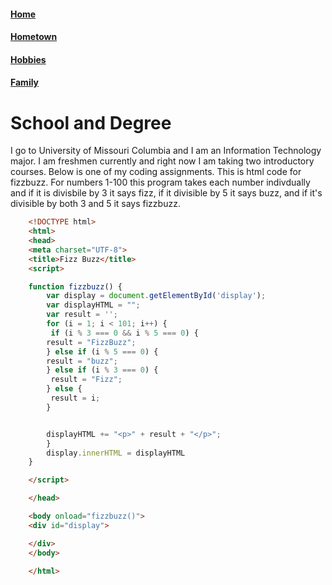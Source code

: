 #### [Home](https://github.com/lukefisha/README.md.git)
#### [Hometown](https://github.com/lukefisha/Hometown.md.git)
#### [Hobbies](https://github.com/lukefisha/Hobbies.md.git)
#### [Family](https://github.com/lukefisha/Family.md.git)
# School and Degree
I go to University of Missouri Columbia and I am an Information Technology major. I am freshmen currently and right now I am taking two introductory courses. Below is one of my coding assignments. This is html code for fizzbuzz. For numbers 1-100 this program takes each number indivdually and if it is divisbile by 3 it says fizz, if it divisible by 5 it says buzz, and if it's divisible by both 3 and 5 it says fizzbuzz.
```html
	<!DOCTYPE html>
	<html>
	<head>
	<meta charset="UTF-8">
	<title>Fizz Buzz</title>
	<script>

	function fizzbuzz() {
		var display = document.getElementById('display');
		var displayHTML = "";
		var result = '';
		for (i = 1; i < 101; i++) {
		 if (i % 3 === 0 && i % 5 === 0) {
		result = "FizzBuzz";
		} else if (i % 5 === 0) {
		result = "buzz";
		} else if (i % 3 === 0) {
		 result = "Fizz";
		} else {
		 result = i;
	    }


	    displayHTML += "<p>" + result + "</p>";
		}
		display.innerHTML = displayHTML
	}

	</script>

	</head>

	<body onload="fizzbuzz()">
	<div id="display">

	</div>
	</body>

	</html>
```
